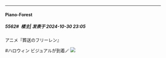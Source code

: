 ﻿
*****

####  Piano-Forest  
##### 5562#         楼主| 发表于 2024-10-30 23:05

アニメ『葬送のフリーレン』

#ハロウィン ビジュアルが到着🪄
<img src="https://p.sda1.dev/20/c2c023f2bd1b25e7dafa32109c3092b4/20241030_230215.jpg" referrerpolicy="no-referrer">

